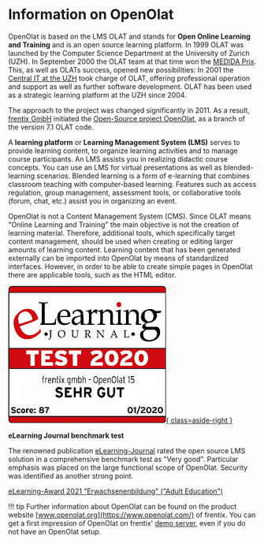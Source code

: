 # Information on OpenOlat

OpenOlat is based on the LMS OLAT and stands for **Open Online Learning and Training** and is an open source learning platform. In 1999 OLAT was launched by the Computer Science Department at the University of Zurich (UZH). In September 2000 the OLAT team at that time won the [MEDIDA Prix](http://www.medidaprix.org/ "MEDIDA Prix"). This, as well as OLATs success, opened new possibilities: In 2001 the [Central IT at the UZH](https://www.zi.uzh.ch) took charge of OLAT, offering professional operation and support as well as further software development. OLAT has been used as a strategic learning platform at the UZH since 2004.

The approach to the project was changed significantly in 2011. As a result, [frentix GmbH](https://www.frentix.com) initiated the [Open-Source project OpenOlat](https://github.com/OpenOLAT), as a branch of the version 7.1 OLAT code.

A **learning platform** or **Learning Management System (LMS)** serves to provide learning content, to organize learning activities and to manage course participants. An LMS assists you in realizing didactic course concepts. You can use an LMS for virtual presentations as well as blended-learning scenarios. Blended learning is a form of e-learning that combines classroom teaching with computer-based learning. Features such as access regulation, group management, assessment tools, or collaborative tools (forum, chat, etc.) assist you in organizing an event.

OpenOlat is not a Content Management System (CMS). Since OLAT means "Online Learning and Training" the main objective is not the creation of learning material. Therefore, additional tools, which specifically target content management, should be used when creating or editing larger amounts of learning content. Learning content that has been generated externally can be imported into OpenOlat by means of standardized interfaces. However, in order to be able to create simple pages in OpenOlat there are applicable tools, such as the HTML editor.

[![](assets/frentix-Testsiegel_2020-1280x1112.png){ class=aside-right }](https://www.frentix.com/testbericht-openolat-2020-sehr-gut/)

**eLearning Journal benchmark test**

The renowned publication [eLearning-Journal](http://www.elearning-journal.de/) rated the open source LMS solution in a comprehensive benchmark test as "Very good". Particular emphasis was placed on the large functional scope of OpenOlat. Security was identified as another strong point.

[eLearning-Award 2021 "Erwachsenenbildung" ("Adult Education")](https://www.elearning-journal.com/2021/01/27/kategorie-erwachsenenbildung/)

<clear/>

!!! tip
	Further information about OpenOlat can be found on the product website [www.openolat.org](https://www.openolat.com/) of frentix. You can get a first impression of OpenOlat on frentix' [demo server](https://learn.olat.com/dmz/), even if you do not have an OpenOlat setup.


